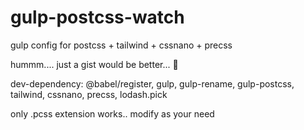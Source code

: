 # gulp-postcss-watch
gulp config for postcss + tailwind + cssnano + precss

hummm.... just a gist would be better...  🤔

dev-dependency: @babel/register, gulp, gulp-rename, gulp-postcss, tailwind, cssnano, precss, lodash.pick

only .pcss extension works.. modify as your need
